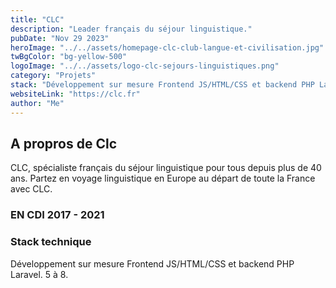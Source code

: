 ```yaml
---
title: "CLC"
description: "Leader français du séjour linguistique."
pubDate: "Nov 29 2023"
heroImage: "../../assets/homepage-clc-club-langue-et-civilisation.jpg"
twBgColor: "bg-yellow-500"
logoImage: "../../assets/logo-clc-sejours-linguistiques.png"
category: "Projets"
stack: "Développement sur mesure Frontend JS/HTML/CSS et backend PHP Laravel."
websiteLink: "https://clc.fr"
author: "Me"
---
```


## A propros de Clc

CLC, spécialiste français du séjour linguistique pour tous depuis plus de 40 ans. Partez en voyage linguistique en Europe au départ de toute la France avec CLC.

### EN CDI 2017 - 2021

### Stack technique

Développement sur mesure Frontend JS/HTML/CSS et backend PHP Laravel. 5 à 8.
